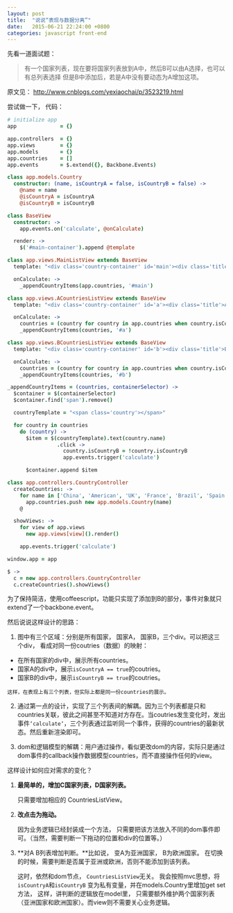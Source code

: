 ```yaml
---
layout: post
title:  "说说“表现与数据分离”"
date:   2015-06-21 22:24:00 +0800
categories: javascript front-end
---
```


先看一道面试题：

> 有一个国家列表，现在要将国家列表放到A中，然后B可以由A选择，也可以有总列表选择
  但是B中添加后，若是A中没有要动态为A增加这项。

原文见： http://www.cnblogs.com/yexiaochai/p/3523219.html

尝试做一下， 代码：

~~~coffeescript
# initialize app
app              = {}

app.controllers  = {}
app.views        = {}
app.models       = {}
app.countries    = []
app.events       = $.extend({}, Backbone.Events)

class app.models.Country
  constructor: (name, isCountryA = false, isCountryB = false) ->
    @name = name
    @isCountryA = isCountryA
    @isCountryB = isCountryB

class BaseView
  constructor: ->
    app.events.on('calculate', @onCalculate)

  render: ->
    $('#main-container').append @template

class app.views.MainListView extends BaseView
  template: "<div class='country-container' id='main'><div class='title'>main</div></div>"

  onCalculate: ->
    _appendCountryItems(app.countries, '#main')

class app.views.ACountriesListView extends BaseView
  template: "<div class='country-container' id='a'><div class='title'>A</div></div>"

  onCalculate: ->
    countries = (country for country in app.countries when country.isCountryA)
    _appendCountryItems(countries, '#a')

class app.views.BCountriesListView extends BaseView
  template: "<div class='country-container' id='b'><div class='title'>B</div></div>"

  onCalculate: ->
    countries = (country for country in app.countries when country.isCountryB)
    _appendCountryItems(countries, '#b')

_appendCountryItems = (countries, containerSelector) ->
  $container = $(containerSelector)
  $container.find('span').remove()

  countryTemplate = "<span class='country'></span>"

  for country in countries
    do (country) ->
      $item = $(countryTemplate).text(country.name)
                .click ->
                  country.isCountryB = !country.isCountryB
                  app.events.trigger('calculate')

      $container.append $item

class app.controllers.CountryController
  createCountries: ->
    for name in ['China', 'American', 'UK', 'France', 'Brazil', 'Spain', 'Japan']
      app.countries.push new app.models.Country(name)
    @

  showViews: ->
    for view of app.views
      new app.views[view]().render()

    app.events.trigger('calculate')

window.app = app

$ ->
  c = new app.controllers.CountryController
  c.createCountries().showViews()
~~~

为了保持简洁，使用coffeescript，功能只实现了添加到B的部分，事件对象就只extend了一个backbone.event。

然后说说这样设计的思路：

1.  图中有三个区域：分别是所有国家， 国家A， 国家B，三个div。可以把这三个div， 看成对同一份coutries（数据）的映射：
   -  在所有国家的div中，展示所有countries。
   -  国家A的div中，展示`isCountryA == true`的coutries。
   -  国家B的div中，展示`isCountryB == true`的coutries。

    这样，在表现上有三个列表，但实际上都是同一份countries的展示。

2. 通过第一点的设计，实现了三个列表间的解耦。因为三个列表都是只和countries关联，彼此之间甚至不知道对方存在。当coutries发生变化时，发出事件`‘calculate‘`，三个列表通过监听同一个事件，获得的countries的最新状态。然后重新渲染即可。

3. dom和逻辑模型的解耦：用户通过操作，看似更改dom的内容，实际只是通过dom事件的callback操作数据模型countries，而不直接操作任何的view。

这样设计如何应对需求的变化？

1. **最简单的，增加C国家列表，D国家列表。**

    只需要增加相应的 CountriesListView。


2. **改点击为拖动。**

    因为业务逻辑已经封装成一个方法， 只需要把该方法放入不同的dom事件即可。（当然，需要判断一下拖动的位置和div的位置等。）

3. **对A B列表增加判断。**比如说， 变A为亚洲国家， B为欧洲国家。 在切换的时候，需要判断是否属于亚洲或欧洲，否则不能添加到该列表。

    这时，依然和dom节点， `CountriesListView`无关。 我会按照mvc思想，将`isCountryA`和`isCountryB` 变为私有变量，并在models.Country里增加get set方法， 这样，讲判断的逻辑放在model里， 只需要额外维护两个国家列表（亚洲国家和欧洲国家）。而view则不需要关心业务逻辑。
